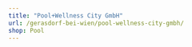 ```yaml
---
title: "Pool+Wellness City GmbH"
url: /gerasdorf-bei-wien/pool-wellness-city-gmbh/
shop: Pool
---
```

